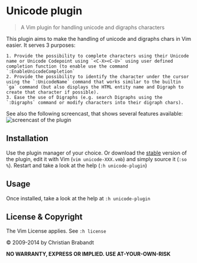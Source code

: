 Unicode plugin
==============
> A Vim plugin for handling unicode and digraphs characters

This plugin aims to make the handling of unicode and digraphs chars in Vim easier. It serves 3 purposes:

    1. Provide the possibility to complete characters using their Unicode name or Unicode Codepoint using `<C-X><C-U>` using user defined completion function (to enable use the command `:EnableUnicodeCompletion`
    2. Provide the possibility to identify the character under the cursor using the `:UnicodeName` command that works similar to the builtin `ga` command (but also displays the HTML entity name and Digraph to create that character if possible).
    3. Ease the use of Digraphs (e.g. search Digraphs using the `:Digraphs` command or modify characters into their digraph chars).

See also the following screencast, that shows several features available:
![screencast of the plugin](screencast.gif "Screencast")

Installation
---
Use the plugin manager of your choice. Or download the [stable][] version of the plugin, edit it with Vim (`vim unicode-XXX.vmb`) and simply source it (`:so %`). Restart and take a look at the help (`:h unicode-plugin`)

[stable]: http://www.vim.org/scripts/script.php?script_id=2822

Usage
---
Once installed, take a look at the help at `:h unicode-plugin`

License & Copyright
---

The Vim License applies. See `:h license`

© 2009-2014 by Christian Brabandt

__NO WARRANTY, EXPRESS OR IMPLIED.  USE AT-YOUR-OWN-RISK__
